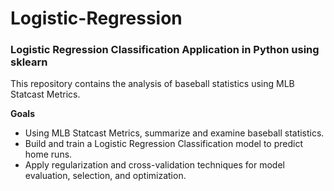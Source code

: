 # Logistic-Regression
### Logistic Regression Classification Application in Python using sklearn

This repository contains the analysis of baseball statistics using MLB Statcast Metrics.

**Goals**

- Using MLB Statcast Metrics, summarize and examine baseball statistics.
- Build and train a Logistic Regression Classification model to predict home runs.
- Apply regularization and cross-validation techniques for model evaluation, selection, and optimization.
